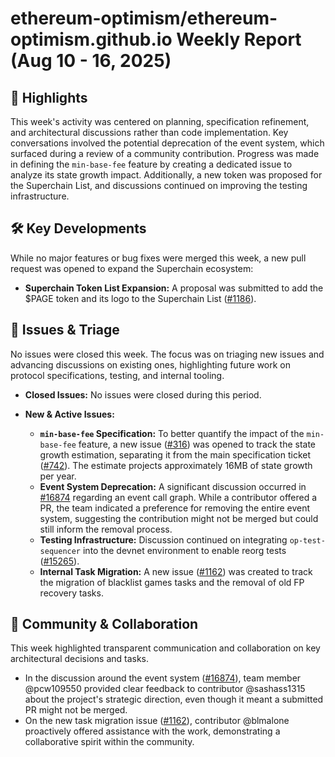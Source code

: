 # ethereum-optimism/ethereum-optimism.github.io Weekly Report (Aug 10 - 16, 2025)

## 🚀 Highlights
This week's activity was centered on planning, specification refinement, and architectural discussions rather than code implementation. Key conversations involved the potential deprecation of the event system, which surfaced during a review of a community contribution. Progress was made in defining the `min-base-fee` feature by creating a dedicated issue to analyze its state growth impact. Additionally, a new token was proposed for the Superchain List, and discussions continued on improving the testing infrastructure.

## 🛠️ Key Developments
While no major features or bug fixes were merged this week, a new pull request was opened to expand the Superchain ecosystem:

- **Superchain Token List Expansion:** A proposal was submitted to add the $PAGE token and its logo to the Superchain List ([#1186](https://github.com/ethereum-optimism/ethereum-optimism.github.io/pull/1186)).

## 🐛 Issues & Triage
No issues were closed this week. The focus was on triaging new issues and advancing discussions on existing ones, highlighting future work on protocol specifications, testing, and internal tooling.

- **Closed Issues:** No issues were closed during this period.

- **New & Active Issues:**
    - **`min-base-fee` Specification:** To better quantify the impact of the `min-base-fee` feature, a new issue ([#316](https://github.com/ethereum-optimism/ethereum-optimism.github.io/issues/316)) was opened to track the state growth estimation, separating it from the main specification ticket ([#742](https://github.com/ethereum-optimism/ethereum-optimism.github.io/issues/742)). The estimate projects approximately 16MB of state growth per year.
    - **Event System Deprecation:** A significant discussion occurred in [#16874](https://github.com/ethereum-optimism/ethereum-optimism.github.io/issues/16874) regarding an event call graph. While a contributor offered a PR, the team indicated a preference for removing the entire event system, suggesting the contribution might not be merged but could still inform the removal process.
    - **Testing Infrastructure:** Discussion continued on integrating `op-test-sequencer` into the devnet environment to enable reorg tests ([#15265](https://github.com/ethereum-optimism/ethereum-optimism.github.io/issues/15265)).
    - **Internal Task Migration:** A new issue ([#1162](https://github.com/ethereum-optimism/ethereum-optimism.github.io/issues/1162)) was created to track the migration of blacklist games tasks and the removal of old FP recovery tasks.

## 💬 Community & Collaboration
This week highlighted transparent communication and collaboration on key architectural decisions and tasks.

- In the discussion around the event system ([#16874](https://github.com/ethereum-optimism/ethereum-optimism.github.io/issues/16874)), team member @pcw109550 provided clear feedback to contributor @sashass1315 about the project's strategic direction, even though it meant a submitted PR might not be merged.
- On the new task migration issue ([#1162](https://github.com/ethereum-optimism/ethereum-optimism.github.io/issues/1162)), contributor @blmalone proactively offered assistance with the work, demonstrating a collaborative spirit within the community.